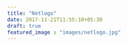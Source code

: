 ```yaml
---
title: "Netlogo"
date: 2017-11-21T11:55:10+05:30
draft: true
featured_image : "images/netlogo.jpg"
---
```


